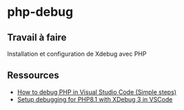 # php-debug

## Travail à faire 

Installation et configuration de Xdebug avec PHP

## Ressources
- [How to debug PHP in Visual Studio Code (Simple steps)](https://www.youtube.com/watch?v=8ka_Efpl21Y)
- [Setup debugging for PHP8.1 with XDebug 3 in VSCode](https://www.youtube.com/watch?v=HrQWtbxY1Hs)